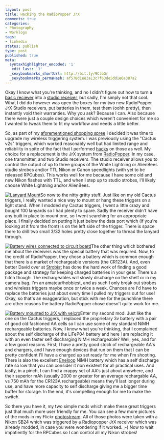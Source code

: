 ```yaml
---
layout: post
title: Hacking the RadioPopper JrX
comments: true
categories:
- Photography
- Worklogs
tags:
- linkedin
status: publish
type: post
published: true
meta:
  syntaxhighlighter_encoded: '1'
  _edit_last: '1'
  _sexybookmarks_shortUrl: http://bit.ly/9CloGr
  _sexybookmarks_permaHash: af578d1ee3a13c7f63de5dd1e6a387a2
---
```

<p>Okay I know what you're thinking, and no I didn't figure out how to turn a <a href="http://shop.radiopopper.com/radiopopperjrxreceiverbasicusca.aspx" target="_blank">basic reciever</a> into a <a href="http://shop.radiopopper.com/radiopopperjrxreceiverstudiousca.aspx" target="_blank">studio receiver</a>, but sadly, I'm simply not that cool.  What I did do however was open the boxes for my two new RadioPopper JrX Studio receivers, put batteries in them, test them (oohh pretty), then instantly void their warranties.  Why you ask?  Because I can.  Also because there were just a couple design choices which weren't convenient for me so I wanted to tweak them to fit my workflow and needs a little better.</p>

<p>So, as part of my <a href=http://blog.ryangeyer.com/blog/2009/09/13/you-get-what-you-pay-for-or-less/ target="_blank">aforementioned shopping spree</a> I decided it was time to upgrade my wireless triggering system.  I was previously using the "Cactus v2s" triggers, which worked reasonably well but had limited range and reliability in spite of the fact that I performed <a href="http://jeremykuster.blogspot.com/2007/10/gi-cactus-v2s-modification-tutorial.html" target="_blank">hacks</a> on those as well.  My choice for a replacement is the JrX system from <a href="http://radiopopper.com" target="_blank">RadioPopper</a>.  In my case, one transmitter, and two Studio receivers.  The studio receiver allows you to control the output of up to three groups of the White Lightning or AlienBees studio strobes and/or TTL Nikon or Canon speedlights (with yet to be released RPCubes).  This works well for me because I have some old and new Nikon flashes with TTL, and when I step up to studio strobes, I'll likely choose White Lightning and/or AlienBees.</p>

<p><a href="http://www.flickr.com/photos/rgeyer/3930133107/" target="_blank"><img src="http://farm3.static.flickr.com/2480/3930133107_ff5ffe3d73_m.jpg" alt="Lanyard Mount" class="alignright" /></a>So now to the nitty gritty stuff.  Just like on my old Cactus triggers, I really wanted a nice way to mount or hang these triggers on a light stand.  When I modded my Cactus triggers, I went a little crazy and bought 100 lanyards so I had plenty to spare.  Sadly the receiver didn't have any built in place to mount one, so I went searching for an appropriate place.  I finally decided on putting it just below the data port which (if you're looking at it from the front) is on the left side of the trigger.  There is space there to drill two small 3/32 holes pretty close together to thread the lanyard through.</p>

<p><a href="http://www.flickr.com/photos/rgeyer/3930132757/" target="_blank"><img src="http://farm3.static.flickr.com/2493/3930132757_a402fd6bda_m.jpg" alt="Battery wires connected to circuit board" class="alignleft" /></a>The other thing which bothered me about the receivers was the special battery that was required.  Now, to the credit of RadioPopper, they chose a battery which is common enough that there is a market of rechargeable versions (the CR123A).  And, even better David over at <a href="http://www.strobist.blogspot.com" target="_blank">Strobist</a> has done the hard work of finding a good package and strategy for keeping charged batteries in your gear.  There's a hitch though.  The rechargeables will slowly discharge on the shelf or in my camera bag.  I'm an amateur/hobbiest, and as such I only break out strobes and wireless triggers maybe once or twice a week.  Chances are I'd have to replace the batteries just about every time I pulled my triggers out for use!  Okay, so that's an exaggeration, but stick with me for the punchline there are other reasons the battery RadioPopper chose doesn't quite work for me.</p>

<p><a href="http://www.flickr.com/photos/rgeyer/3930910642/" target="_blank"><img src="http://farm3.static.flickr.com/2521/3930910642_84e79eb59e_m.jpg" alt="Battery mounted to JrX with velcro" class="alignright" /></a>Enter my second mod.  Just like the one on the Cactus triggers, I replaced the proprietary 3v battery with a pair of good old fashioned AA cells so I can use some of my standard NiMH rechargeable batteries.  Now, I know what you're thinking, that I complained about the self discharge of the LiFeP04 battery and here I am replacing it with an even faster self discharging NiMH rechargeable?  Well, yes, and for a few good reasons.  First, I have a pretty good stock of rechargeable AA's and chargers, and I have enough devices that run on them that I can be pretty confident I'll have a charged up set ready for me when I'm shooting.  There is also the excellent <a href="http://www.eneloop.info/" target="_blank">Eneloop</a> NiMH battery which has a self discharge rate so low that you can consider it non existent for all practical uses.  And lastly, in a pinch, I can find a crappy set of AA's just about anywhere, and their superior mAh (usually 2000 or greater for an average rechargable AA, vs 750 mAh for the CR123A rechargeable) means they'll last longer during use, and have more capacity to self discharge giving me a bigger time buffer for storage.  In the end, it's compelling enough for me to make the switch.</p>

<p>So there you have it, my two simple mods which make these great triggers just that much more user friendly for me.  You can see a few more pictures of the mods in my Flickr <a href="http://www.flickr.com/photos/rgeyer/sets/72157622401801774/" target="_blank">photostream</a>.  All of those photos were taken with a Nikon SB24 which was triggered by a Radiopopper JrX receiver which was already modded, in case you were wondering if it worked.  ;-)  Now to wait impatiently for the RPCubes so I can control all my Nikon strobes!</p>
